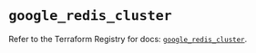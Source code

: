# `google_redis_cluster`

Refer to the Terraform Registry for docs: [`google_redis_cluster`](https://registry.terraform.io/providers/hashicorp/google-beta/6.5.0/docs/resources/google_redis_cluster).
